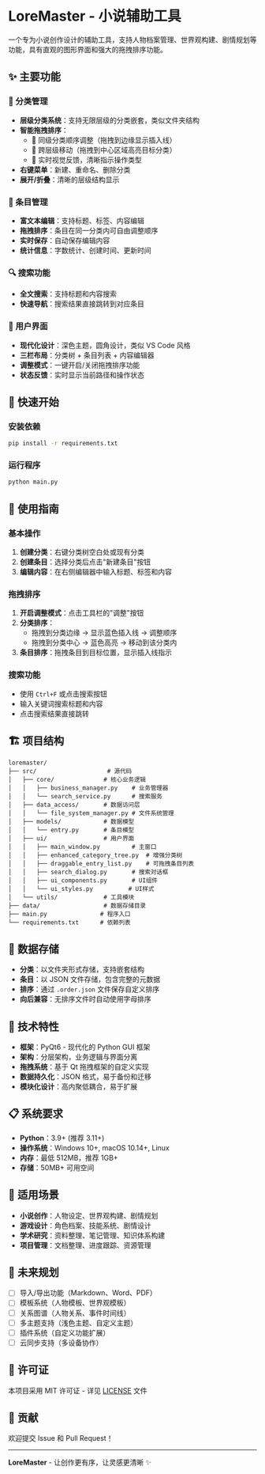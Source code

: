 # LoreMaster - 小说辅助工具

一个专为小说创作设计的辅助工具，支持人物档案管理、世界观构建、剧情规划等功能，具有直观的图形界面和强大的拖拽排序功能。

## ✨ 主要功能

### 📁 分类管理
- **层级分类系统**：支持无限层级的分类嵌套，类似文件夹结构
- **智能拖拽排序**：
  - 🔄 同级分类顺序调整（拖拽到边缘显示插入线）
  - 📂 跨层级移动（拖拽到中心区域高亮目标分类）
  - 🎯 实时视觉反馈，清晰指示操作类型
- **右键菜单**：新建、重命名、删除分类
- **展开/折叠**：清晰的层级结构显示

### 📝 条目管理
- **富文本编辑**：支持标题、标签、内容编辑
- **拖拽排序**：条目在同一分类内可自由调整顺序
- **实时保存**：自动保存编辑内容
- **统计信息**：字数统计、创建时间、更新时间

### 🔍 搜索功能
- **全文搜索**：支持标题和内容搜索
- **快速导航**：搜索结果直接跳转到对应条目

### 🎨 用户界面
- **现代化设计**：深色主题，圆角设计，类似 VS Code 风格
- **三栏布局**：分类树 + 条目列表 + 内容编辑器
- **调整模式**：一键开启/关闭拖拽排序功能
- **状态反馈**：实时显示当前路径和操作状态

## 🚀 快速开始

### 安装依赖
```bash
pip install -r requirements.txt
```

### 运行程序
```bash
python main.py
```

## 📖 使用指南

### 基本操作
1. **创建分类**：右键分类树空白处或现有分类
2. **创建条目**：选择分类后点击"新建条目"按钮
3. **编辑内容**：在右侧编辑器中输入标题、标签和内容

### 拖拽排序
1. **开启调整模式**：点击工具栏的"调整"按钮
2. **分类排序**：
   - 拖拽到分类边缘 → 显示蓝色插入线 → 调整顺序
   - 拖拽到分类中心 → 蓝色高亮 → 移动到该分类内
3. **条目排序**：拖拽条目到目标位置，显示插入线指示

### 搜索功能
- 使用 `Ctrl+F` 或点击搜索按钮
- 输入关键词搜索标题和内容
- 点击搜索结果直接跳转

## 🏗️ 项目结构

```
loremaster/
├── src/                    # 源代码
│   ├── core/              # 核心业务逻辑
│   │   ├── business_manager.py    # 业务管理器
│   │   └── search_service.py      # 搜索服务
│   ├── data_access/       # 数据访问层
│   │   └── file_system_manager.py # 文件系统管理
│   ├── models/            # 数据模型
│   │   └── entry.py       # 条目模型
│   ├── ui/                # 用户界面
│   │   ├── main_window.py         # 主窗口
│   │   ├── enhanced_category_tree.py  # 增强分类树
│   │   ├── draggable_entry_list.py    # 可拖拽条目列表
│   │   ├── search_dialog.py       # 搜索对话框
│   │   ├── ui_components.py       # UI组件
│   │   └── ui_styles.py          # UI样式
│   └── utils/             # 工具模块
├── data/                  # 数据存储目录
├── main.py               # 程序入口
└── requirements.txt      # 依赖列表
```

## 💾 数据存储

- **分类**：以文件夹形式存储，支持嵌套结构
- **条目**：以 JSON 文件存储，包含完整的元数据
- **排序**：通过 `.order.json` 文件保存自定义排序
- **向后兼容**：无排序文件时自动使用字母排序

## 🔧 技术特性

- **框架**：PyQt6 - 现代化的 Python GUI 框架
- **架构**：分层架构，业务逻辑与界面分离
- **拖拽系统**：基于 Qt 拖拽框架的自定义实现
- **数据持久化**：JSON 格式，易于备份和迁移
- **模块化设计**：高内聚低耦合，易于扩展

## 📋 系统要求

- **Python**：3.9+ (推荐 3.11+)
- **操作系统**：Windows 10+, macOS 10.14+, Linux
- **内存**：最低 512MB，推荐 1GB+
- **存储**：50MB+ 可用空间

## 🎯 适用场景

- **小说创作**：人物设定、世界观构建、剧情规划
- **游戏设计**：角色档案、技能系统、剧情设计
- **学术研究**：资料整理、笔记管理、知识体系构建
- **项目管理**：文档整理、进度跟踪、资源管理

## 🔮 未来规划

- [ ] 导入/导出功能（Markdown、Word、PDF）
- [ ] 模板系统（人物模板、世界观模板）
- [ ] 关系图谱（人物关系、事件时间线）
- [ ] 多主题支持（浅色主题、自定义主题）
- [ ] 插件系统（自定义功能扩展）
- [ ] 云同步支持（多设备协作）

## 📄 许可证

本项目采用 MIT 许可证 - 详见 [LICENSE](LICENSE) 文件

## 🤝 贡献

欢迎提交 Issue 和 Pull Request！

---

**LoreMaster** - 让创作更有序，让灵感更清晰 ✨
